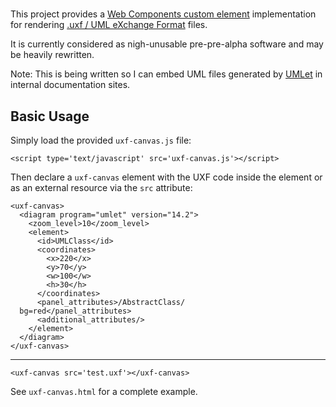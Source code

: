 # <uxf-canvas>
This project provides a [Web Components custom element](https://developer.mozilla.org/en-US/docs/Web/Web_Components/Using_custom_elements) implementation for rendering [.uxf / UML eXchange Format](https://en.wikipedia.org/wiki/UXF) files.

It is currently considered as nigh-unusable pre-pre-alpha software and may be heavily rewritten.

Note: This is being written so I can embed UML files generated by [UMLet](http://www.umlet.com/) in internal documentation sites.

## Basic Usage
Simply load the provided `uxf-canvas.js` file:

    <script type='text/javascript' src='uxf-canvas.js'></script>

Then declare a `uxf-canvas` element with the UXF code inside the element or as
an external resource via the `src` attribute:

    <uxf-canvas>
      <diagram program="umlet" version="14.2">
        <zoom_level>10</zoom_level>
        <element>
          <id>UMLClass</id>
          <coordinates>
            <x>220</x>
            <y>70</y>
            <w>100</w>
            <h>30</h>
          </coordinates>
          <panel_attributes>/AbstractClass/
      bg=red</panel_attributes>
          <additional_attributes/>
        </element>
      </diagram>
    </uxf-canvas>
   
----

    <uxf-canvas src='test.uxf'></uxf-canvas>

See `uxf-canvas.html` for a complete example.
